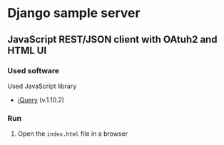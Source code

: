 # Django sample server

## JavaScript REST/JSON client with OAtuh2 and HTML UI

### Used software

Used JavaScript library

- [jQuery](http://jquery.com/download/) (v.1.10.2)

### Run

1. Open the `index.html` file in a browser